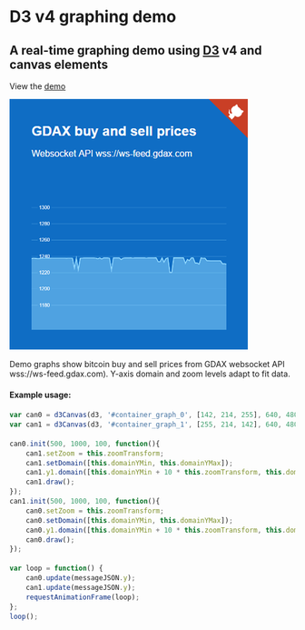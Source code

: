 # D3 v4 graphing demo
## A real-time graphing demo using [D3](https://d3js.org/) v4 and canvas elements

View the [demo](https://opencontributions.github.io/btc_gdax/)

![Alt text](/screenshot.png?raw=true "Screenshot")

Demo graphs show bitcoin buy and sell prices from GDAX websocket API wss://ws-feed.gdax.com).  Y-axis domain and zoom levels adapt to fit data.

#### Example usage:

````javascript
var can0 = d3Canvas(d3, '#container_graph_0', [142, 214, 255], 640, 480);
var can1 = d3Canvas(d3, '#container_graph_1', [255, 214, 142], 640, 480);

can0.init(500, 1000, 100, function(){
    can1.setZoom = this.zoomTransform;
    can1.setDomain([this.domainYMin, this.domainYMax]);
    can1.y1.domain([this.domainYMin + 10 * this.zoomTransform, this.domainYMax - 10 * this.zoomTransform]);
    can1.draw();
});
can1.init(500, 1000, 100, function(){
    can0.setZoom = this.zoomTransform;
    can0.setDomain([this.domainYMin, this.domainYMax]);
    can0.y1.domain([this.domainYMin + 10 * this.zoomTransform, this.domainYMax - 10 * this.zoomTransform]);
    can0.draw();
});

var loop = function() {
    can0.update(messageJSON.y);
    can1.update(messageJSON.y);
    requestAnimationFrame(loop);
};
loop();
````
